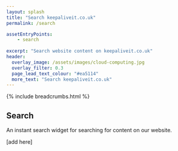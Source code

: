 ```yaml
---
layout: splash
title: "Search keepaliveit.co.uk"
permalink: /search

assetEntryPoints:
    - search
    
excerpt: "Search website content on keepaliveit.co.uk"
header:
  overlay_image: /assets/images/cloud-computing.jpg
  overlay_filter: 0.3 
  page_lead_text_colour: "#ea5114"
  more_text: "Search keepaliveit.co.uk"
---
```


{% include breadcrumbs.html %}

## Search
An instant search widget for searching for content on our website.

[add here]
